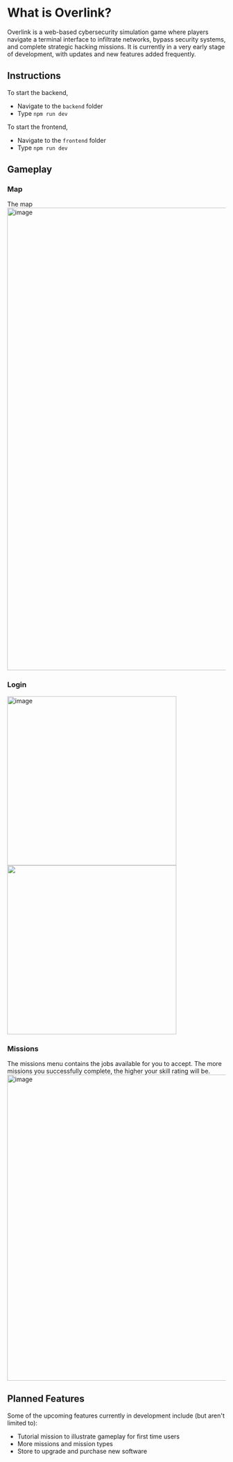 # What is Overlink?
Overlink is a web-based cybersecurity simulation game where players navigate a terminal interface to infiltrate networks, bypass security systems, and complete strategic hacking missions. It is currently in a very early stage of development, with updates and new features added frequently.

## Instructions
To start the backend,
  * Navigate to the `backend` folder
  * Type `npm run dev`

To start the frontend,
  * Navigate to the `frontend` folder
  * Type `npm run dev`

## Gameplay
### Map
The map 
<img width="1067" alt="image" src="https://github.com/user-attachments/assets/7dbb71b2-2793-4a19-8d2a-2a79f4c90163" />

### Login
<img width="390" alt="image" src="https://github.com/user-attachments/assets/3fbf6e6b-b0c4-4870-ac27-66db83a304fd" />
<img width="390" src="https://github.com/user-attachments/assets/bf514776-e7a2-4ead-83a1-7b54249b88cd" />

### Missions
The missions menu contains the jobs available for you to accept. The more missions you successfully complete, the higher your skill rating will be. 
<img width="706" alt="image" src="https://github.com/user-attachments/assets/e83d6b45-8e37-425d-8978-b23801d19df6" />

## Planned Features
Some of the upcoming features currently in development include (but aren't limited to):
* Tutorial mission to illustrate gameplay for first time users
* More missions and mission types
* Store to upgrade and purchase new software
